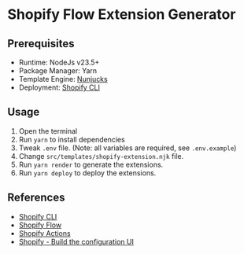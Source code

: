 # Shopify Flow Extension Generator

## Prerequisites
- Runtime: NodeJs v23.5+
- Package Manager: Yarn
- Template Engine: [Nunjucks](https://mozilla.github.io/nunjucks/)
- Deployment: [Shopify CLI](https://shopify.dev/docs/api/shopify-cli)

## Usage
1. Open the terminal
2. Run `yarn` to install dependencies
3. Tweak `.env` file. (Note: all variables are required, see `.env.example`)
4. Change `src/templates/shopify-extension.njk` file.
5. Run `yarn render` to generate the extensions.
6. Run `yarn deploy` to deploy the extensions.

## References

- [Shopify CLI](https://shopify.dev/docs/api/shopify-cli)
- [Shopify Flow](https://shopify.dev/docs/apps/build/flow)
- [Shopify Actions](https://shopify.dev/docs/apps/build/flow/actions)
- [Shopify - Build the configuration UI](https://shopify.dev/docs/apps/build/flow/actions/build-config-ui)
